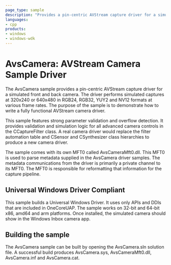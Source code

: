 ```yaml
---
page_type: sample
description: "Provides a pin-centric AVStream capture driver for a simulated front and back camera that performs simulated captures."
languages:
- cpp
products:
- windows
- windows-wdk
---
```



<!---
    name: AvsCamera - AVStream Camera Sample Driver
    platform: WDM
    language: cpp
    category: Camera AVStream
    description: Provides a pin-centric AVStream capture driver for a simulated front and back camera that performs simulated captures at 320x240 or 640x480 in RGB24, RGB32, YUY2 and NV12 formats at various frame rates.
    samplefwlink: http://go.microsoft.com/fwlink/p/?LinkId=620184
--->

# AvsCamera: AVStream Camera Sample Driver

The AvsCamera sample provides a pin-centric AVStream capture driver for a simulated front and back camera. The driver performs simulated captures at 320x240 or 640x480 in RGB24, RGB32, YUY2 and NV12 formats at various frame rates. The purpose of the sample is to demonstrate how to write a fully functional AVStream camera driver.

This sample features strong parameter validation and overflow detection.  It provides validation and simulation logic for all advanced camera controls in the CCaptureFilter class.  A real camera driver would replace the filter automation table and CSensor and CSynthesizer class hierarchies to produce a new camera driver.

The sample comes with its own MFT0 called AvsCameraMft0.dll.  This MFT0 is used to parse metadata supplied in the AvsCamera driver samples.  The metadata communications from the driver is primarily a private channel to its MFT0.  The MFT0 is responsible for reformatting that information for the capture pipeline.

## Universal Windows Driver Compliant

This sample builds a Universal Windows Driver. It uses only APIs and DDIs that are included in OneCoreUAP.  The sample works on 32-bit and 64-bit x86, amd64 and arm platforms.  Once installed, the simulated camera should show in the Windows Inbox camera app.

## Building the sample

The AvsCamera sample can be built by opening the AvsCamera.sln solution file. A successful build produces AvsCamera.sys, AvsCameraMft0.dll, AvsCamera.inf and AvsCamera.cat.
